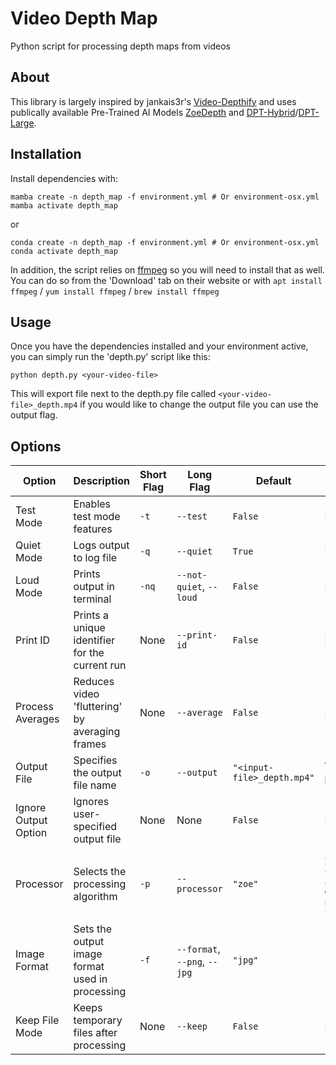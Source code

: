 # Video Depth Map
 Python script for processing depth maps from videos

## About

This library is largely inspired by jankais3r's [Video-Depthify](https://github.com/jankais3r/Video-Depthify) and uses publically available Pre-Trained AI Models [ZoeDepth](https://github.com/isl-org/ZoeDepth) and [DPT-Hybrid](https://huggingface.co/Intel/dpt-hybrid-midas)/[DPT-Large](https://huggingface.co/Intel/dpt-large).

## Installation

Install dependencies with:
```
mamba create -n depth_map -f environment.yml # Or environment-osx.yml
mamba activate depth_map
```

or

```
conda create -n depth_map -f environment.yml # Or environment-osx.yml
conda activate depth_map
```

In addition, the script relies on [ffmpeg](https://ffmpeg.org/) so you will need to install that as well. You can do so from the 'Download' tab on their website or with `apt install ffmpeg` / `yum install ffmpeg` / `brew install ffmpeg`

## Usage

Once you have the dependencies installed and your environment active, you can simply run the 'depth.py' script like this:
```
python depth.py <your-video-file>
```

This will export file next to the depth.py file called `<your-video-file>_depth.mp4` if you would like to change the output file you can use the output flag.

## Options

| Option | Description | Short Flag | Long Flag | Default | Accepted Values |
|---|---|---|---|---|---|
| Test Mode | Enables test mode features | `-t` | `--test` | `False` | None |
| Quiet Mode | Logs output to log file | `-q` | `--quiet` | `True` | None |
| Loud Mode | Prints output in terminal | `-nq` | `--not-quiet`, `--loud` | `False` | None |
| Print ID | Prints a unique identifier for the current run | None | `--print-id` | `False` | None |
| Process Averages | Reduces video 'fluttering' by averaging frames | None | `--average` | `False` | None |
| Output File | Specifies the output file name | `-o` | `--output` | `"<input-file>_depth.mp4"` | Valid file path |
| Ignore Output Option | Ignores user-specified output file | None | None | `False` | None |
| Processor | Selects the processing algorithm | `-p` | `--processor` | `"zoe"` | `ZoeD_NK`, `ZoeD_N`, `ZoeD_K`, `dpt-hybrid`,`dpt-large` |
| Image Format | Sets the output image format used in processing | `-f` | `--format`, `--png`, `--jpg` | `"jpg"` | `"png"`, `"jpg"` |
| Keep File Mode | Keeps temporary files after processing | None | `--keep` | `False` | None |